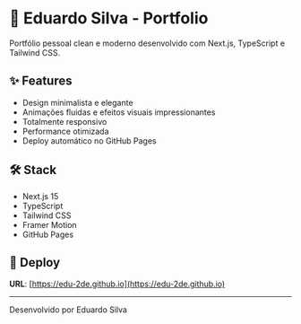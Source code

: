 # 🚀 Eduardo Silva - Portfolio

Portfólio pessoal clean e moderno desenvolvido com Next.js, TypeScript e Tailwind CSS.

## ✨ Features

- Design minimalista e elegante
- Animações fluidas e efeitos visuais impressionantes
- Totalmente responsivo
- Performance otimizada
- Deploy automático no GitHub Pages

## 🛠️ Stack

- Next.js 15
- TypeScript
- Tailwind CSS
- Framer Motion
- GitHub Pages

## 🚀 Deploy

**URL**: [https://edu-2de.github.io](https://edu-2de.github.io)

---

Desenvolvido por Eduardo Silva
